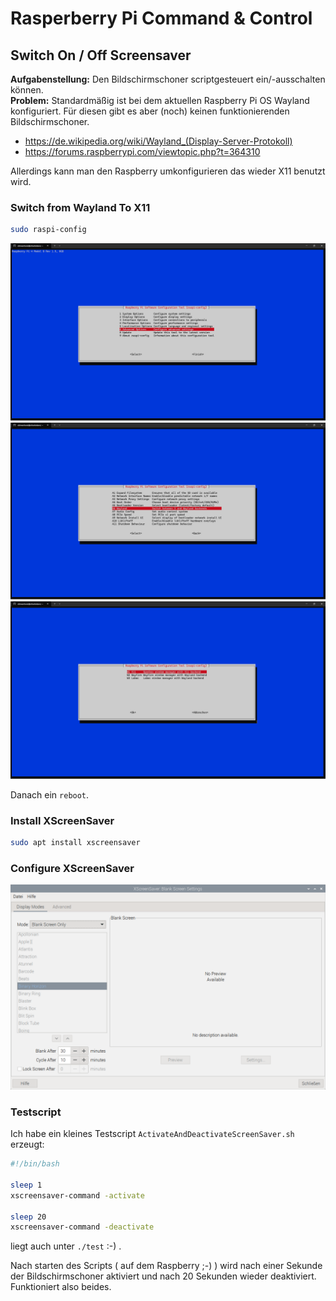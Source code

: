 # Rasperberry Pi Command & Control

## Switch On / Off Screensaver

**Aufgabenstellung:** Den Bildschirmschoner scriptgesteuert ein/-ausschalten können.<br />
**Problem:** Standardmäßig ist bei dem aktuellen Raspberry Pi OS Wayland konfiguriert.
Für diesen gibt es aber (noch) keinen funktionierenden Bildschirmschoner.

- https://de.wikipedia.org/wiki/Wayland_(Display-Server-Protokoll)
- https://forums.raspberrypi.com/viewtopic.php?t=364310

Allerdings kann man den Raspberry umkonfigurieren das wieder X11 benutzt wird.


### Switch from Wayland To X11

```bash
sudo raspi-config
```
![](./screenshots/01_raspiconfig_advancedoptions.png)
![](./screenshots/02_raspiconfig_advancedoptions_wayland.png)
![](./screenshots/03_raspiconfig_advancedoptions_wayland_x11.png)

Danach ein `reboot`.

### Install XScreenSaver

```bash
sudo apt install xscreensaver
```

### Configure XScreenSaver

![](./screenshots/XScreenSaverSettings.png)


### Testscript

Ich habe ein kleines Testscript `ActivateAndDeactivateScreenSaver.sh` erzeugt:

```bash
#!/bin/bash

sleep 1
xscreensaver-command -activate

sleep 20
xscreensaver-command -deactivate
```

liegt auch unter `./test` :-) .

Nach starten des Scripts ( auf dem Raspberry ;-) ) wird nach einer Sekunde der Bildschirmschoner
aktiviert und nach 20 Sekunden wieder deaktiviert. Funktioniert also beides.

<!-- &#x21D2; -->